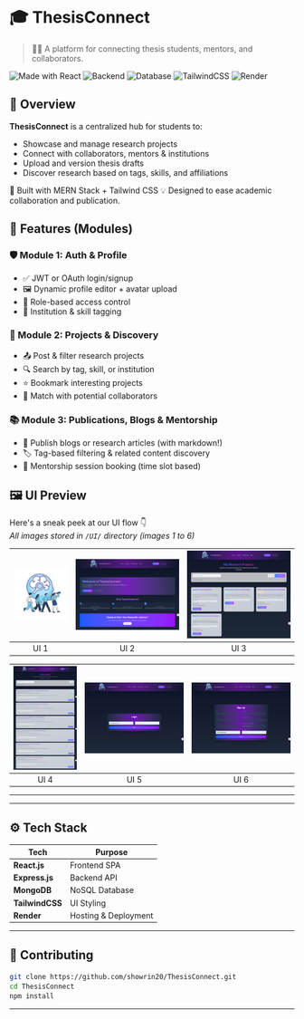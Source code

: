 # 🎓 ThesisConnect

> 👩‍💻 A platform for connecting thesis students, mentors, and collaborators.

![Made with React](https://img.shields.io/badge/Frontend-React.js-blue?style=flat-square\&logo=react)
![Backend](https://img.shields.io/badge/Backend-Express.js-lightgrey?style=flat-square\&logo=express)
![Database](https://img.shields.io/badge/Database-MongoDB-green?style=flat-square\&logo=mongodb)
![TailwindCSS](https://img.shields.io/badge/Styling-TailwindCSS-38bdf8?style=flat-square\&logo=tailwindcss)
![Render](https://img.shields.io/badge/Deployment-Render-purple?style=flat-square)


## 📌 Overview

**ThesisConnect** is a centralized hub for students to:

* Showcase and manage research projects
* Connect with collaborators, mentors & institutions
* Upload and version thesis drafts
* Discover research based on tags, skills, and affiliations

🚀 Built with MERN Stack + Tailwind CSS
💡 Designed to ease academic collaboration and publication.

## 🧩 Features (Modules)

### 🛡️ Module 1: Auth & Profile

* ✅ JWT or OAuth login/signup
* 🖼️ Dynamic profile editor + avatar upload
* 🔐 Role-based access control
* 🏫 Institution & skill tagging

### 📂 Module 2: Projects & Discovery

* 📤 Post & filter research projects
* 🔍 Search by tag, skill, or institution
* ⭐ Bookmark interesting projects
* 🧠 Match with potential collaborators

### 📚 Module 3: Publications, Blogs & Mentorship

* 📝 Publish blogs or research articles (with markdown!)
* 🏷️ Tag-based filtering & related content discovery
* 📅 Mentorship session booking (time slot based)




## 🖼️ UI Preview

Here's a sneak peek at our UI flow 👇  
*All images stored in `/UI/` directory (images 1 to 6)*

| ![UI 1](https://github.com/showrin20/ThesisConnect/blob/main/UI/1.png) | ![UI 2](https://github.com/showrin20/ThesisConnect/blob/main/UI/2.png) | ![UI 3](https://github.com/showrin20/ThesisConnect/blob/main/UI/3.png) |
|:--:|:--:|:--:|
| UI 1 | UI 2 | UI 3 |

| ![UI 5](https://github.com/showrin20/ThesisConnect/blob/main/UI/5.png) | ![UI 4](https://github.com/showrin20/ThesisConnect/blob/main/UI/4.png) | ![UI 6](https://github.com/showrin20/ThesisConnect/blob/main/UI/6.png) |
|:--:|:--:|:--:|
| UI 4 | UI 5 | UI 6 |

---
---

## ⚙️ Tech Stack

| Tech            | Purpose              |
| --------------- | -------------------- |
| **React.js**    | Frontend SPA         |
| **Express.js**  | Backend API          |
| **MongoDB**     | NoSQL Database       |
| **TailwindCSS** | UI Styling           |
| **Render**      | Hosting & Deployment |

---

## 🤝 Contributing

```bash
git clone https://github.com/showrin20/ThesisConnect.git
cd ThesisConnect
npm install
```

---

